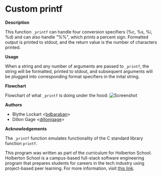 
<h1><b>Custom printf</b></h1>

<b>Description</b>

This function `_printf` can handle four conversion specifiers (%c, %s, %i, %d) and can also handle "%%", which prints a percent sign. Formatted output is printed to stdout, and the return value is the number of characters printed.  

<b>Usage</b>

When a string and any number of arguments are passed to `_printf`, the string will be formatted, printed to stdout, and subsequent arguments will be plugged into corresponding format specifiers in the inital string.

<b>Flowchart</b>

Flowchart of what `_printf` is doing under the hood:
![Screenshot](../holbertonschool-printf/_printf_flowchart.png)

<b>Authors</b>

* Blythe Lockart <[bdbaraban](https://github.com/blythelockhart)>
* Dillon Gage <[dillonjgage](https://github.com/dillonjgage)>

<b>Acknowledgements</b>

The `_printf` function emulates functionality of the C standard library
function `printf`.

This program was written as part of the curriculum for Holberton School.
Holberton School is a campus-based full-stack software engineering program
that prepares students for careers in the tech industry using project-based
peer learning. For more information, visit [this link](https://www.holbertonschool.com/).
